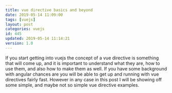 ```yaml
---
title: vue directive basics and beyond
date: 2019-05-14 11:09:00
tags: [vuejs]
layout: post
categories: vuejs
id: 445
updated: 2019-05-14 11:14:21
version: 1.0
---
```


If you start getting into vuejs the concept of a vue directive is something that will come up, and it is important to understand what they are, how to use them, and also how to make them as well. If you have some background with angular chances are you will be able to get up and running with vue directives fairly fast. However in any case in this post I will be showing off some simple, and maybe not so simple vue directive examples.

<!-- more -->

